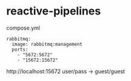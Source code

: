 # reactive-pipelines

compose.yml

```
rabbitmq:
  image: rabbitmq:management
  ports:
    - "5672:5672"
    - "15672:15672"
```


http://localhost:15672
user/pass -> guest/guest
